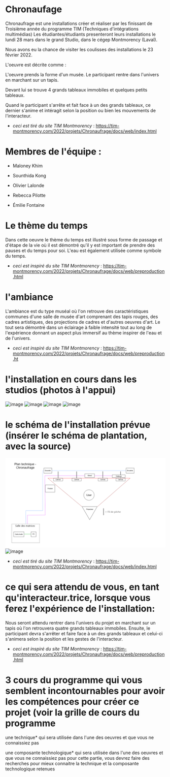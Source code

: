 # Chronaufage 

Chronaufrage est une installations créer et réaliser par les finissant de Troisième année du programme TIM (Techniques d'intégrations multimédias) Les étudiantes/étudiants presenteront leurs installations le lundi 28 mars dans le grand Studio, dans le cégep Montmorency (Laval).

Nous avons eu la chance de visiter les coulisses des installations le 23 février 2022.

L'oeuvre est décrite comme :

L'oeuvre prends la forme d'un musée. Le participant rentre dans l'univers en marchant sur un tapis. 

Devant lui se trouve 4 grands tableaux immobiles et quelques petits tableaux.

Quand le participant s'arrête et fait face à un des grands tableaux, ce dernier s'anime et intéragit selon la position ou bien les mouvements de l'interacteur.

* *ceci est tiré du site TIM Montmorency* : https://tim-montmorency.com/2022/projets/Chronaufrage/docs/web/index.html

# Membres de l'équipe : 

* Maloney Khim

* Sounthida Kong

* Olivier Lalonde

* Rebecca Pilotte 

* Émilie Fontaine




# Le thème du temps
Dans cette oeuvre le thème du temps est illustré sous forme de passage et d'étape de la vie où il est démontré qu'il y est important de prendre des pauses et du temps pour soi. L'eau est également utilisée comme symbole du temps.
* *ceci est inspiré du site TIM Montmorency* : https://tim-montmorency.com/2022/projets/Chronaufrage/docs/web/preproduction.html


# l'ambiance
L'ambiance est du type muséal où l'on retrouve des caractéristiques communes d'une salle de musée d'art comprenant des tapis rouges, des cadres artistiques, des projections de cadres et d'autres oeuvres d'art. Le tout sera démontré dans un éclairage à faible intensité tout au long de l'expérience donnant un aspect plus immersif au thème inspirer de l'eau et de l'univers.
* *ceci est inspiré du site TIM Montmorency* : https://tim-montmorency.com/2022/projets/Chronaufrage/docs/web/preproduction.ht

  

# l'installation en cours dans les studios (photos à l'appui)

![image](https://github.com/isanyy/documentation_oeuvres_finissant-/blob/main/oeuvre_3/medias/vue_ensemble_gauche.heic)
![image](https://tim-montmorency.com/2022/projets/Jeu-Temporel/docs/journal/medias/image_installation.jpg)
![image](https://tim-montmorency.com/2022/projets/Jeu-Temporel/docs/journal/medias/image_ecran.jpg)
![image](https://tim-montmorency.com/2022/projets/Jeu-Temporel/docs/journal/medias/podium.jpeg)
# le schéma de l'installation prévue (insérer le schéma de plantation, avec la source)
![image](https://github.com/isanyy/documentation_oeuvres_finissant-/blob/main/oeuvre_4/medias/plan_technique.png)
![image]()
* *ceci est tiré du site TIM Montmorency* : https://tim-montmorency.com/2022/projets/Chronaufrage/docs/web/index.html




# ce qui sera attendu de vous, en tant qu'interacteur.trice, lorsque vous ferez l'expérience de l'installation:
Nous seront attendu rentrer dans l'univers du projet en marchant sur un tapis où l'on retrouvera quatre grands tableaux immobiles. Ensuite, le participant devra s'arrêter et faire face à un des grands tableaux et celui-ci s'animera selon la position et les gestes de l'interacteur.
* *ceci est inspiré du site TIM Montmorency* : https://tim-montmorency.com/2022/projets/Chronaufrage/docs/web/preproduction.html



# 3 cours du programme qui vous semblent incontournables pour avoir les compétences pour créer ce projet (voir la grille de cours du programme

une technique* qui sera utilisée dans l'une des oeuvres et que vous ne connaissiez pas

une composante technologique* qui sera utilisée dans l'une des oeuvres et que vous ne connaissiez pas pour cette partie, vous devrez faire des recherches pour mieux connaitre la technique et la composante technologique retenues





